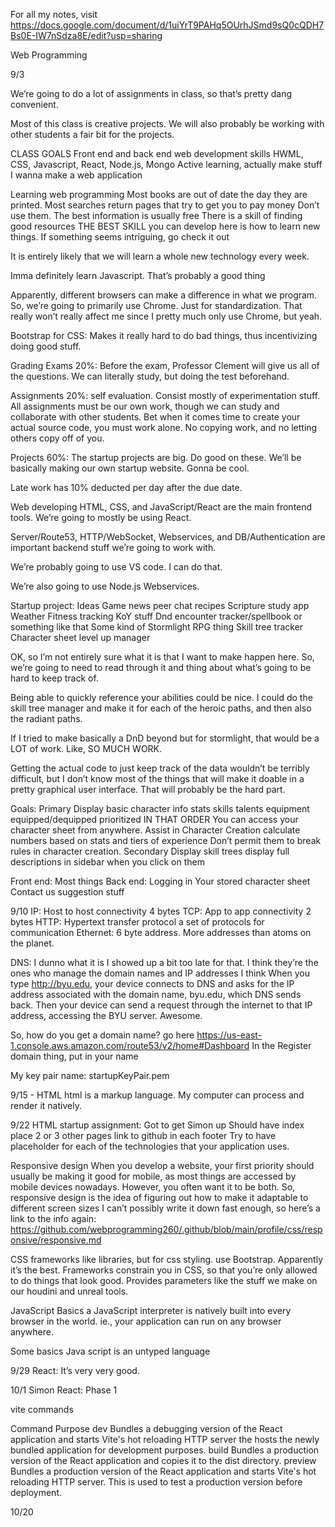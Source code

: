 For all my notes, visit https://docs.google.com/document/d/1uiYrT9PAHq5OUrhJSmd9sQ0cQDH7Bs0E-IW7nSdza8E/edit?usp=sharing



Web Programming

9/3

We’re going to do a lot of assignments in class, so that’s pretty dang convenient.

Most of this class is creative projects. We will also probably be working with other students a fair bit for the projects. 


CLASS GOALS
Front end and back end web development skills
HWML, CSS, Javascript, React, Node.js, Mongo
Active learning, actually make stuff
I wanna make a web application

Learning web programming
Most books are out of date the day they are printed.
Most searches return pages that try to get you to pay money
Don’t use them. The best information is usually free
There is a skill of finding good resources
THE BEST SKILL you can develop here is how to learn new things.
If something seems intriguing, go check it out

It is entirely likely that we will learn a whole new technology every week. 

Imma definitely learn Javascript. That’s probably a good thing

Apparently, different browsers can make a difference in what we program. So, we’re going to primarily use Chrome. Just for standardization. That really won’t really affect me since I pretty much only use Chrome, but yeah.


Bootstrap for CSS: Makes it really hard to do bad things, thus incentivizing doing good stuff.

Grading
Exams 20%: Before the exam, Professor Clement will give us all of the questions. We can literally study, but doing the test beforehand. 

Assignments 20%: self evaluation. Consist mostly of experimentation stuff. All assignments must be our own work, though we can study and collaborate with other students. Bet when it comes time to create your actual source code, you must work alone. No copying work, and no letting others copy off of you.

Projects 60%: The startup projects are big. Do good on these. We’ll be basically making our own startup website. Gonna be cool.

Late work has 10% deducted per day after the due date.


Web developing
HTML, CSS, and JavaScript/React are the main frontend tools. We’re going to mostly be using React.

Server/Route53, HTTP/WebSocket, Webservices, and DB/Authentication are important backend stuff we’re going to work with. 

We’re probably going to use VS code. I can do that. 

We’re also going to use Node.js Webservices.

Startup project:
Ideas
Game
news
peer chat
recipes
Scripture study app
Weather
Fitness tracking
KoY stuff
Dnd encounter tracker/spellbook or something like that
Some kind of Stormlight RPG thing
Skill tree tracker
Character sheet
level up manager

OK, so I’m not entirely sure what it is that I want to make happen here. So, we’re going to need to read through it and thing about what’s going to be hard to keep track of. 

Being able to quickly reference your abilities could be nice. I could do the skill tree manager and make it for each of the heroic paths, and then also the radiant paths. 

If I tried to make basically a DnD beyond but for stormlight, that would be a LOT of work. Like, SO MUCH WORK.

Getting the actual code to just keep track of the data wouldn’t be terribly difficult, but I don’t know most of the things that will make it doable in a pretty graphical user interface. That will probably be the hard part.

Goals:
Primary
Display basic character info
stats
skills
talents
equipment
equipped/dequipped
prioritized IN THAT ORDER
You can access your character sheet from anywhere. 
Assist in Character Creation
calculate numbers based on stats and tiers of experience
Don’t permit them to break rules in character creation.
Secondary
Display skill trees
display full descriptions in sidebar when you click on them

Front end:
Most things
Back end:
Logging in
Your stored character sheet
Contact us suggestion stuff


9/10
IP: Host to host connectivity   4 bytes
TCP: App to app connectivity	   2 bytes
HTTP: Hypertext transfer protocol   a set of protocols for communication
Ethernet:    6 byte address. More addresses than atoms on the planet. 

DNS: I dunno what it is I showed up a bit too late for that.
I think they’re the ones who manage the domain names and IP addresses I think 
When you type http://byu.edu, your device connects to DNS and asks for the IP address associated with the domain name, byu.edu, which DNS sends back. Then your device can send a request through the internet to that IP address, accessing the BYU server. Awesome.

So, how do you get a domain name?
go here https://us-east-1.console.aws.amazon.com/route53/v2/home#Dashboard
In the Register domain thing, put in your name


My key pair name:
startupKeyPair.pem

9/15 - HTML
html is a markup language. My computer can process and render it natively.

9/22
HTML startup assignment:
Got to get Simon up
Should have
index place
2 or 3 other pages
link to github in each footer
Try to have  placeholder for each of the technologies that your application uses.

Responsive design
When you develop a website, your first priority should usually be making it good for mobile, as most things are accessed by mobile devices nowadays. However, you often want it to be both. So, responsive design is the idea of figuring out how to make it adaptable to different screen sizes
I can’t possibly write it down fast enough, so here’s a link to the info again:
https://github.com/webprogramming260/.github/blob/main/profile/css/responsive/responsive.md

CSS frameworks
like libraries, but for css styling.
use Bootstrap. Apparently it’s the best.
Frameworks constrain you in CSS, so that you’re only allowed to do things that look good.
Provides parameters like the stuff we make on our houdini and unreal tools. 


JavaScript Basics
a JavaScript interpreter is natively built into every browser in the world. ie., your application can run on any browser anywhere. 

Some basics
Java script is an untyped language


9/29
React: It’s very very good.

10/1
Simon React: Phase 1

vite commands

Command
Purpose
dev
Bundles a debugging version of the React application and starts Vite's hot reloading HTTP server the hosts the newly bundled application for development purposes.
build
Bundles a production version of the React application and copies it to the dist directory.
preview
Bundles a production version of the React application and starts Vite's hot reloading HTTP server. This is used to test a production version before deployment.


10/20

